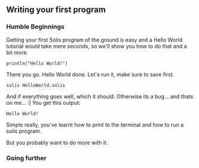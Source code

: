 
## Writing your first program

### Humble Beginnings

Getting your first Solis program of the ground is easy and a Hello World tutorial would take mere seconds, so we'll show you how to do that and a bit more. 

```
println("Hello World!")
```
There you go. Hello World done. Let's run it, make sure to save first. 
```
solis HelloWorld.solis
```
And if everything goes well, which it should. Otherwise its a bug... and thats on me... :| 
You get this output: 
```
Hello World!
```

Simple really, you've learnt how to print to the terminal and how to run a solis program. 

But you probably want to do more with it.

### Going further

